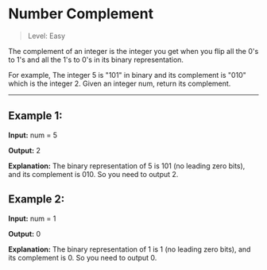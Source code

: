 # Number Complement

> Level: Easy

The complement of an integer is the integer you get when you flip all the 0's to 1's and all the 1's to 0's in its binary representation.

For example, The integer 5 is "101" in binary and its complement is "010" which is the integer 2.
Given an integer num, return its complement.

---

## Example 1:

**Input:** num = 5

**Output:** 2

**Explanation:** The binary representation of 5 is 101 (no leading zero bits), and its complement is 010. So you need to output 2.


## Example 2:

**Input:** num = 1

**Output:** 0

**Explanation:** The binary representation of 1 is 1 (no leading zero bits), and its complement is 0. So you need to output 0.